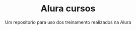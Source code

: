 <h1 align="center">Alura cursos</h1>
<p align="center">Um repositorio para uso dos treinamento realizados na Alura </p>
